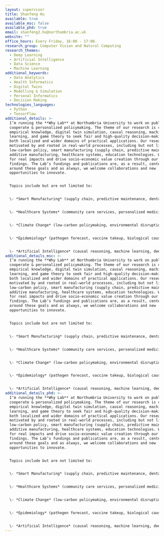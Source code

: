 ```yaml
---
layout: supervisor
title: Shanfeng Hu
available: true
available_msc: false
available_phd: true
email: shanfeng2.hu@northumbria.ac.uk
website: ""
office_hours: Every Friday, 16:00 - 17:00.
research_group: Computer Vision and Natural Computing
research_themes:
  - Deep Learning
  - Artificial Intelligence
  - Data Science
  - Machine Learning
additional_keywords:
  - Data Analytics
  - Health Informatics
  - Digital Twins
  - Modelling & Simulation
  - Personal Informatics
  - Decision Making
technologies_languages:
  - Python
  - TensorFlow
additional_details: >-
  I’m running the **Why Lab** at Northumbria University to work on public &
  cooperate & personalized policymaking. The theme of our research is combining
  empirical knowledge, digital twin simulation, causal reasoning, machine
  learning, and game theory to seek fair and high-quality decision-making for
  both localized and wider domains of practical applications. Our research is
  motivated by and rooted in real-world processes, including but not limited to:
  low-carbon policy, smart manufacturing (supply chain, predictive maintenance),
  additive manufacturing, healthcare systems, education technologies. We strive
  for real impacts and drive socio-economic value creation through our research
  findings. The Lab’s fundings and publications are, as a result, centered
  around these goals and as always, we welcome collaborations and new
  opportunities to innovate.


  Topics include but are not limited to:


  \- *Smart Manufacturing* (supply chain, predictive maintenance, dental health products)


  \- *Healthcare Systems* (community care services, personalized medicines, digital health management)


  \- *Climate Change* (low-carbon policymaking, environmental disruptions, natural disater prediction)


  \- *Epidemiology* (pathogen forecast, vaccine takeup, biological causal networks)


  \- *Artificial Intelligence* (causal reasoning, machine learning, deep learning, lifelong learning)
additional_details_msc: >-
  I’m running the **Why Lab** at Northumbria University to work on public &
  cooperate & personalized policymaking. The theme of our research is combining
  empirical knowledge, digital twin simulation, causal reasoning, machine
  learning, and game theory to seek fair and high-quality decision-making for
  both localized and wider domains of practical applications. Our research is
  motivated by and rooted in real-world processes, including but not limited to:
  low-carbon policy, smart manufacturing (supply chain, predictive maintenance),
  additive manufacturing, healthcare systems, education technologies. We strive
  for real impacts and drive socio-economic value creation through our research
  findings. The Lab’s fundings and publications are, as a result, centered
  around these goals and as always, we welcome collaborations and new
  opportunities to innovate.


  Topics include but are not limited to:


  \- *Smart Manufacturing* (supply chain, predictive maintenance, dental health products)


  \- *Healthcare Systems* (community care services, personalized medicines, digital health management)


  \- *Climate Change* (low-carbon policymaking, environmental disruptions, natural disater prediction)


  \- *Epidemiology* (pathogen forecast, vaccine takeup, biological causal networks)


  \- *Artificial Intelligence* (causal reasoning, machine learning, deep learning, lifelong learning)
additional_details_phd: >-
  I’m running the **Why Lab** at Northumbria University to work on public &
  cooperate & personalized policymaking. The theme of our research is combining
  empirical knowledge, digital twin simulation, causal reasoning, machine
  learning, and game theory to seek fair and high-quality decision-making for
  both localized and wider domains of practical applications. Our research is
  motivated by and rooted in real-world processes, including but not limited to:
  low-carbon policy, smart manufacturing (supply chain, predictive maintenance),
  additive manufacturing, healthcare systems, education technologies. We strive
  for real impacts and drive socio-economic value creation through our research
  findings. The Lab’s fundings and publications are, as a result, centered
  around these goals and as always, we welcome collaborations and new
  opportunities to innovate.


  Topics include but are not limited to:


  \- *Smart Manufacturing* (supply chain, predictive maintenance, dental health products)


  \- *Healthcare Systems* (community care services, personalized medicines, digital health management)


  \- *Climate Change* (low-carbon policymaking, environmental disruptions, natural disater prediction)


  \- *Epidemiology* (pathogen forecast, vaccine takeup, biological causal networks)


  \- *Artificial Intelligence* (causal reasoning, machine learning, deep learning, lifelong learning)
---
```

